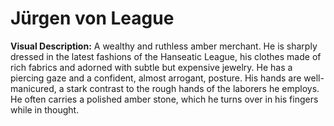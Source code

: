 # Jürgen von League

**Visual Description:** A wealthy and ruthless amber merchant. He is sharply dressed in the latest fashions of the Hanseatic League, his clothes made of rich fabrics and adorned with subtle but expensive jewelry. He has a piercing gaze and a confident, almost arrogant, posture. His hands are well-manicured, a stark contrast to the rough hands of the laborers he employs. He often carries a polished amber stone, which he turns over in his fingers while in thought.
